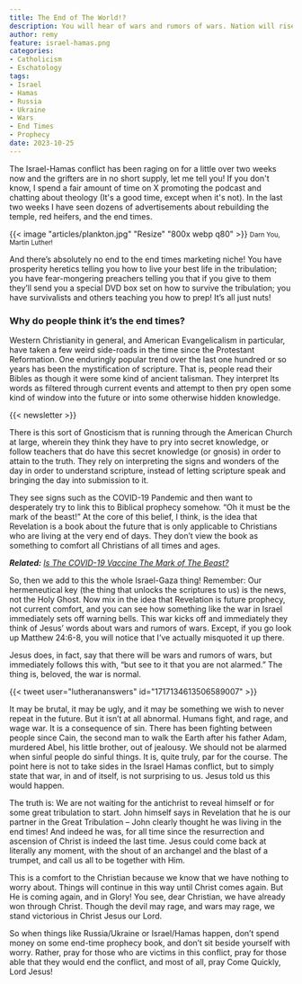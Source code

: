 ```yaml
---
title: The End of The World!?
description: You will hear of wars and rumors of wars. Nation will rise against nation, and kingdom against kingdom. There will be famines and earthquakes in various places. All these are the beginning of birth pains.
author: remy
feature: israel-hamas.png
categories: 
- Catholicism
- Eschatology
tags: 
- Israel
- Hamas
- Russia
- Ukraine
- Wars
- End Times
- Prophecy
date: 2023-10-25
---
```


The Israel-Hamas conflict has been raging on for a little over two weeks now and the grifters are in no short supply, let me tell you!
If you don't know, I spend a fair amount of time on X promoting the podcast and chatting about theology (It's a good time, except when it's not). In the last two weeks I have seen dozens of advertisements about rebuilding the temple, red heifers, and the end times.

{{< image "articles/plankton.jpg" "Resize" "800x webp q80" >}}
<small class="text-center text-sm italic">Darn You, Martin Luther!</small>

And there’s absolutely no end to the end times marketing niche! You have prosperity heretics telling you how to live your best life in the tribulation; you have fear-mongering preachers telling you that if you give to them they’ll send you a special DVD box set on how to survive the tribulation; you have survivalists and others teaching you how to prep!
It’s all just nuts!

### Why do people think it’s the end times?
Western Christianity in general, and American Evangelicalism in particular, have taken a few weird side-roads in the time since the Protestant Reformation. One enduringly popular trend over the last one hundred or so years has been the mystification of scripture. That is, people read their Bibles as though it were some kind of ancient talisman. They interpret Its words as filtered through current events and attempt to then pry open some kind of window into the future or into some otherwise hidden knowledge. 

{{< newsletter >}}
<br>

There is this sort of Gnosticism that is running through the American Church at large, wherein they think they have to pry into secret knowledge, or follow teachers that do have this secret knowledge (or gnosis) in order to attain to the truth. They rely on interpreting the signs and wonders of the day in order to understand scripture, instead of letting scripture speak and bringing the day into submission to it. 

They see signs such as the COVID-19 Pandemic and then want to desperately try to link this to Biblical prophecy somehow. “Oh it must be the mark of the beast!” At the core of this belief, I think, is the idea that Revelation is a book about the future that is only applicable to Christians who are living at the very end of days. They don’t view the book as something to comfort all Christians of all times and ages.

***Related:** [Is The COVID-19 Vaccine The Mark of The Beast?](/answers/vaccine-mark-beast/)*

So, then we add to this the whole Israel-Gaza thing! Remember: Our hermeneutical key (the thing that unlocks the scriptures to us) is the news, not the Holy Ghost. Now mix in the idea that Revelation is future prophecy, not current comfort, and you can see how something like the war in Israel immediately sets off warning bells.
This war kicks off and immediately they think of Jesus’ words about wars and rumors of wars. Except, if you go look up Matthew 24:6-8, you will notice that I’ve actually misquoted it up there.

Jesus does, in fact, say that there will be wars and rumors of wars, but immediately follows this with, “but see to it that you are not alarmed.” The thing is, beloved, the war is normal. 

{{< tweet user="lutherananswers" id="1717134613506589007" >}}

It may be brutal, it may be ugly, and it may be something we wish to never repeat in the future. But it isn’t at all abnormal. Humans fight, and rage, and wage war. It is a consequence of sin. There has been fighting between people since Cain, the second man to walk the Earth after his father Adam, murdered Abel, his little brother, out of jealousy.
We should not be alarmed when sinful people do sinful things. It is, quite truly, par for the course. The point here is not to take sides in the Israel Hamas conflict, but to simply state that war, in and of itself, is not surprising to us. Jesus told us this would happen.

The truth is: We are not waiting for the antichrist to reveal himself or for some great tribulation to start. John himself says in Revelation that he is our partner in the Great Tribulation – John clearly thought he was living in the end times! And indeed he was, for all time since the resurrection and ascension of Christ is indeed the last time. 
Jesus could come back at literally any moment, with the shout of an archangel and the blast of a trumpet, and call us all to be together with Him.

This is a comfort to the Christian because we know that we have nothing to worry about. Things will continue in this way until Christ comes again. But He is coming again, and in Glory! You see, dear Christian, we have already won through Christ. Though the devil may rage, and wars may rage, we stand victorious in Christ Jesus our Lord.

So when things like Russia/Ukraine or Israel/Hamas happen, don’t spend money on some end-time prophecy book, and don’t sit beside yourself with worry. Rather, pray for those who are victims in this conflict, pray for those able that they would end the conflict, and most of all, pray Come Quickly, Lord Jesus!